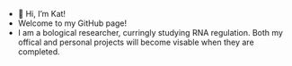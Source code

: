 - 👋 Hi, I’m Kat!
- Welcome to my GitHub page!
- I am a bological researcher, curringly studying RNA regulation. Both my offical and personal projects will become visable when they are completed.

<!---
KMasch/KMasch is a ✨ special ✨ repository because its `README.md` (this file) appears on your GitHub profile.
You can click the Preview link to take a look at your changes.
--->
